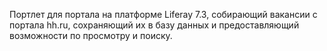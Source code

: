 Портлет для портала на платформе Liferay 7.3, собирающий вакансии с портала hh.ru, сохраняющий их в базу данных и предоставляющий возможности по просмотру и поиску.
 
